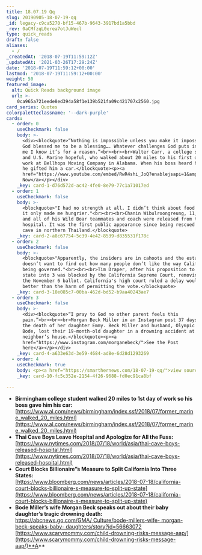 ```yaml
---
title: 18.07.19 Qq
slug: 20190905-18-07-19-qq
_id: legacy-c9ca5270-bf15-467b-9643-3917bd1a5bbd
_rev: 0aCMfzqL0erea7otJuWecl
type: quick_reads
draft: false
aliases:
  - /
_createdAt: '2018-07-19T11:59:12Z'
_updatedAt: '2021-03-26T17:29:24Z'
date: '2018-07-19T11:59:12+00:00'
lastmod: '2018-07-19T11:59:12+00:00'
weight: 50
featured_image:
  alt: Quick Reads background image
  url: >-
    0ca965a721eede8ed394a58f1e139b521fa09c421707x2560.jpg
card_series: Quotes
colorpaletteclassname: '--dark-purple'
cards:
  - order: 0
    useCheckmark: false
    body: >-
      <div><blockquote>“Nothing is impossible unless you make it impossible….
      God blessed me to be a blessing…. Whatever challenges God puts in front of
      me I know it’s for a reason.”<br><br><br>Walter Carr, a college student
      and U.S. Marine hopeful, who walked about 20 miles to his first day of
      work at Bellhops Moving Company in Alabama. When his boss heard his story,
      he gifted him a car.</blockquote><p><a
      href="https://www.youtube.com/embed/RwR4shi_JoQ?enablejsapi=1&amp;autoplay=1&amp;rel=0">Watch
      Now</a></p></div>
    _key: card-1-d76d572d-ac42-4fe0-8e79-77c1a71017ed
  - order: 1
    useCheckmark: false
    body: >-
      <blockquote>"I had no strength at all. I didn’t think about food because
      it only made me hungrier."<br><br><br>Chanin Wibulroongreung, 11, as he
      and all of his Wild Boar teammates and coach were released from the
      hospital. It was the first public appearance since being rescued from a
      cave in northern Thailand.</blockquote>
    _key: card-2-a8c67754-5c39-4e42-8539-d835531f178c
  - order: 2
    useCheckmark: false
    body: >-
      <blockquote>"Apparently, the insiders are in cahoots and the establishment
      doesn’t want to find out how many people don’t like the way California is
      being governed."<br><br><br>Tim Draper, after his proposition to split the
      state into 3 was blocked by the California Supreme Court, removing it from
      the November 6 ballot. California's high court ruled a delay would be
      better than the harm of permitting the vote.</blockquote>
    _key: card-3-10e085c7-00ba-462d-bd52-b9aa40243ae7
  - order: 3
    useCheckmark: false
    body: >-
      <div><blockquote>“I pray to God no other parent feels this
      pain.”<br><br><br>Morgan Beck Miller in an Instagram post 37 days after
      the death of her daughter Emmy. Beck Miller and husband, Olympic skier
      Bode, lost their 19-month-old daughter in a drowning accident at a
      neighbor’s house.</blockquote><p><a
      href="https://www.instagram.com/morganebeck/">See the Post
      here</a></p></div>
    _key: card-4-a633e63d-3e59-4684-ad8e-6d28d1293269
  - order: 4
    useCheckmark: true
    body: <p><a href="https://smarthernews.com/18-07-19-qq/">view sources</a></p>
    _key: card-10-fc5c352e-2154-4f26-9688-fd0ec91ca8bf

---
```

* **Birmingham college student walked 20 miles to 1st day of work so his boss gave him his car:**  
[https://www.al.com/news/birmingham/index.ssf/2018/07/former_marine_walked_20_miles.html](https://www.al.com/news/birmingham/index.ssf/2018/07/former_marine_walked_20_miles.html)
* **Thai Cave Boys Leave Hospital and Apologize for All the Fuss:**  
[https://www.nytimes.com/2018/07/18/world/asia/thai-cave-boys-released-hospital.html](https://www.nytimes.com/2018/07/18/world/asia/thai-cave-boys-released-hospital.html)
* **Court Blocks Billionaire”s Measure to Split California Into Three States:**  
[https://www.bloomberg.com/news/articles/2018-07-18/california-court-blocks-billionaire-s-measure-to-split-up-state](https://www.bloomberg.com/news/articles/2018-07-18/california-court-blocks-billionaire-s-measure-to-split-up-state)
* **Bode Miller’s wife Morgan Beck speaks out about their baby daughter’s tragic drowning death:**  
[https://abcnews.go.com/GMA/ Culture/bode-millers-wife- morgan-beck-speaks-baby- daughters/story?id=56663072](https://abcnews.go.com/GMA/Culture/bode-millers-wife-morgan-beck-speaks-baby-daughters/story?id=56663072)  
[https://www.scarymommy.com/child-drowning-risks-message-aap/](https://www.scarymommy.com/child-drowning-risks-message-aap/)**A**